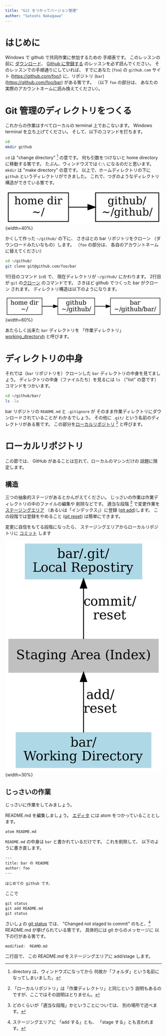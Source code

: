```yaml
---
title: "Git をつかってバージョン管理"
author: "Satoshi Nakagawa"
---
```


# はじめに

Windows で github で共同作業に参加するための
手順表です。
このレッスンの前に
[ダウンロード](download.md)、
[Github に登録する](github.md)
のレッスンを必ず読んでください。
そのレッスンでの手順通りにしていれば、
すでにあなた (`foo`) の `github.com` サイト
(https://github.com/foo/)
に、リポジトリ (`bar`) 
(https://github.com/foo/bar) がある筈です。
（以下 `foo` の部分は、
あなたの実際のアカウントネームに読み換えてください）。

# Git 管理のディレクトリをつくる

これからの作業はすべてローカルの terminal 上でおこないます。
Windows terminal を立ち上げてください。
そして、以下のコマンドを打ちます。

```bash
cd
mkdir github
```

`cd` は "change directory" 
[^dir] の意です。
何も引数をつけないと home directory に移動する筈です。
たぶん、ウィンドウズでは `C:\` になるのだと思います。
`mkdir` は "make directory" の意です。
以上で、ホームディレクトリの下に
`github` というディレクトリができました。
これで、つぎのようなディレクトリ構造ができている筈です。

![ディレクトリ構造](dot/mydirs-1.jpg){width=40%}

[^dir]: directory は、ウィンドウズになってから
何故か「フォルダ」という名前になってしまいました。

かくして作った `~/github/` の下に、
さきほとの bar リポジトリをクローン
（ダウンロードみたいなもの）します。
（`foo` の部分は、
各自のアカウントネームに替えてください）


```bash
cd ~/github/
git clone git@github.com/foo/bar
```

1行目のコマンド (`cd`) で、
現在ディレクトリが
`~/github/` にかわります。
2行目が `git` の[クローン](git-clone.md) のコマンドです。
さきほど github でつくった bar がクローン
されます。
ディレクトリ構造は以下のようになります。

![ディレクトリ構造](dot/mydirs-2.jpg){width=60%}

あたらしく出来た `bar` ディレクトリを
「作業ディレクトリ」 
[working_directoryh](working_directory.md) と呼びます。


# ディレクトリの中身

それでは（`bar` リポジトリを）クローンした
`bar` ディレクトリの中身を見てましょう。
ディレクトリの中身（ファイルたち）を見るには
`ls` （"list" の意です）コマンドをつかいます。

```bash
cd ~/github/bar/
ls -la
```

bar リポジトリの `README.md` と `.gitignore` が
そのまま作業ディレクトリにダウンロードされていることが
わかるでしょう。
その他に `.git/` という名前のディレクトリがある筈です。
この部分を[ローカルリポジトリ](local_repository.md) 
[^loc] と呼びます。

[^loc]: 「ローカルリポジトリ」は「作業ディレクトリ」と同じという
  説明もあるのですが、ここではその説明はとりません。
  
# ローカルリポジトリ

この節では、
GitHub があることは忘れて、ローカルのマシンだけの
話題に限定します。

## 構造

三つの抽象的ステージがあるとかんがえてください。
じっさいの作業は作業ディレクトリの中のファイルの編集や
削除などです。
適当な段階 [^tekito] で変更作業を
[ステージングエリア](staging_area.md) 
（あるいは「インデックス」）に登録
([git add](git-add.md))します。
この段階では登録をやめること
([git reset](git-reset.md)) は簡単にできます。

変更に自信をもてる段階になったら、
ステージングエリアからローカルリポジトリに
[コミット](git-commit.md) します

[^tekito]: どのくらいが「適当な段階」かということについては、
 別の場所で述べます。

![ローカルの構造](dot/local.jpg){width=30%}

## じっさいの作業

じっさいに作業をしてみましょう。

README.md を編集しましょう。
[エディタ](editor.md) には atom をつかっていることとします。

```
atom README.md
```

`README.md` の中身は `bar` と書かれているだけです。
これを削除して、
以下のように書き直します。

```
---
title: bar の README
author: foo
---

はじめての github です。

```

ここで

```
git status
git add README.md
git status
```

さいしょの [git status](git-status.md) では、
"Changed not staged to commit" のもと、[^stage]
README.md が挙げられている筈です。
具体的には git からのメッセージに
以下の行がある筈です。

```
modified:  REAMD.md
```
[^stage]: ステージングエリアに 「add する」とも、
  「stage する」とも言われます。

二行目で、
この README.md をステージングエリアに
add/stage します。


